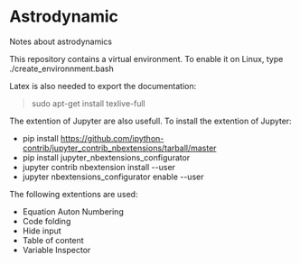 # Astrodynamic
Notes about astrodynamics

This repository contains a virtual environment. To enable it on Linux, type ./create_environnment.bash

Latex is also needed to export the documentation:
> sudo apt-get install texlive-full

The extention of Jupyter are also usefull. To install the extention of Jupyter:
- pip install https://github.com/ipython-contrib/jupyter_contrib_nbextensions/tarball/master
- pip install jupyter_nbextensions_configurator
- jupyter contrib nbextension install --user
- jupyter nbextensions_configurator enable --user

The following extentions are used:
- Equation Auton Numbering
- Code folding
- Hide input
- Table of content
- Variable Inspector

